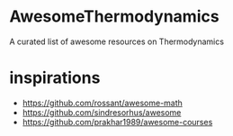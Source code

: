 # AwesomeThermodynamics
A curated list of awesome resources on Thermodynamics

# inspirations
* https://github.com/rossant/awesome-math
* https://github.com/sindresorhus/awesome
* https://github.com/prakhar1989/awesome-courses
